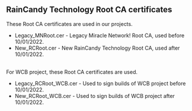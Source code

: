 ## RainCandy Technology Root CA certificates
These Root CA certificates are used in our projects.

* Legacy_MNRoot.cer - Legacy Miracle Network! Root CA, used before 10/01/2022.
* New_RCRoot.cer - New RainCandy Technology Root CA, used after 10/01/2022.
</br>
For WCB project, these Root CA certificates are used.

* Legacy_RCRoot_WCB.cer - Used to sign builds of WCB project before 10/01/2022.
* New_RCRoot_WCB.cer - Used to sign builds of WCB project after 10/01/2022.
